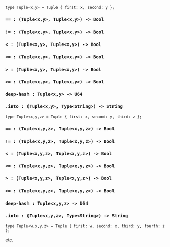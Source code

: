 <link rel="stylesheet" type="text/css" href="styles.css">

```
type Tuple<x,y> = Tuple { first: x, second: y };
```

### `== : (Tuple<x,y>, Tuple<x,y>) -> Bool`

### `!= : (Tuple<x,y>, Tuple<x,y>) -> Bool`

### `< : (Tuple<x,y>, Tuple<x,y>) -> Bool`

### `<= : (Tuple<x,y>, Tuple<x,y>) -> Bool`

### `> : (Tuple<x,y>, Tuple<x,y>) -> Bool`

### `>= : (Tuple<x,y>, Tuple<x,y>) -> Bool`

### `deep-hash : Tuple<x,y> -> U64`

### `.into : (Tuple<x,y>, Type<String>) -> String`

```
type Tuple<x,y,z> = Tuple { first: x, second: y, third: z };
```

### `== : (Tuple<x,y,z>, Tuple<x,y,z>) -> Bool`

### `!= : (Tuple<x,y,z>, Tuple<x,y,z>) -> Bool`

### `< : (Tuple<x,y,z>, Tuple<x,y,z>) -> Bool`

### `<= : (Tuple<x,y,z>, Tuple<x,y,z>) -> Bool`

### `> : (Tuple<x,y,z>, Tuple<x,y,z>) -> Bool`

### `>= : (Tuple<x,y,z>, Tuple<x,y,z>) -> Bool`

### `deep-hash : Tuple<x,y,z> -> U64`

### `.into : (Tuple<x,y,z>, Type<String>) -> String`

```
type Tuple<w,x,y,z> = Tuple { first: w, second: x, third: y, fourth: z };
```

etc.



